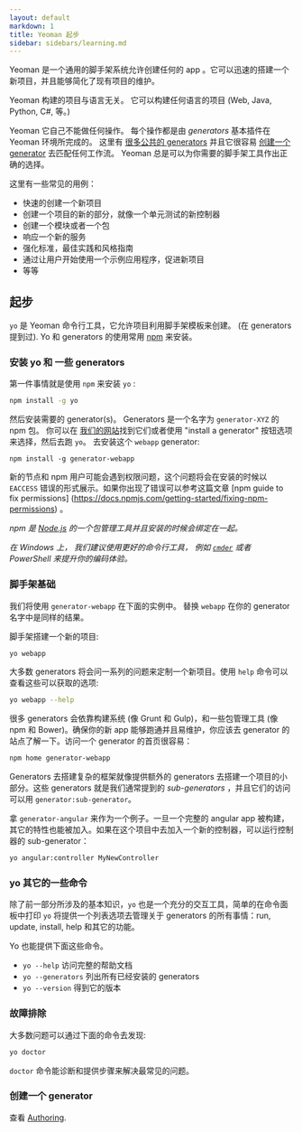 ```yaml
---
layout: default
markdown: 1
title: Yeoman 起步
sidebar: sidebars/learning.md
---
```


Yeoman 是一个通用的脚手架系统允许创建任何的 app 。它可以迅速的搭建一个新项目，并且能够简化了现有项目的维护。

Yeoman 构建的项目与语言无关。 它可以构建任何语言的项目 (Web, Java, Python, C#, 等。)

Yeoman 它自己不能做任何操作。 每个操作都是由 _generators_ 基本插件在 Yeoman 环境所完成的。 这里有 [很多公共的 generators](/generators) 并且它很容易 [创建一个 generator](/authoring) 去匹配任何工作流。 Yeoman 总是可以为你需要的脚手架工具作出正确的选择。

这里有一些常见的用例：

- 快速的创建一个新项目
- 创建一个项目的新的部分，就像一个单元测试的新控制器
- 创建一个模块或者一个包
- 响应一个新的服务
- 强化标准，最佳实践和风格指南
- 通过让用户开始使用一个示例应用程序，促进新项目
- 等等

## 起步

`yo` 是 Yeoman 命令行工具，它允许项目利用脚手架模板来创建。 (在 generators 提到过). Yo 和 generators 的使用常用 [npm](http://npmjs.org) 来安装。

### 安装 yo 和 一些 generators

第一件事情就是使用 `npm` 来安装 `yo` :

```sh
npm install -g yo
```

然后安装需要的 generator(s)。 Generators 是一个名字为 `generator-XYZ` 的 npm 包。 你可以在 [我们的网站](/generators)找到它们或者使用 "install a generator" 按钮选项来选择，然后去跑 `yo`。 去安装这个 `webapp` generator:

```
npm install -g generator-webapp
```

新的节点和 npm 用户可能会遇到权限问题，这个问题将会在安装的时候以 `EACCESS` 错误的形式展示。如果你出现了错误可以参考这篇文章 [npm guide to fix permissions]
(https://docs.npmjs.com/getting-started/fixing-npm-permissions) 。

*npm 是 [Node.js](https://nodejs.org/) 的一个包管理工具并且安装的时候会绑定在一起。*

*在 Windows 上， 我们建议使用更好的命令行工具， 例如 [`cmder`](http://cmder.net/) 或者 PowerShell 来提升你的编码体验。*


### 脚手架基础

我们将使用 `generator-webapp` 在下面的实例中。 替换 `webapp` 在你的 generator 名字中是同样的结果。

脚手架搭建一个新的项目:

```sh
yo webapp
```

大多数 generators 将会问一系列的问题来定制一个新项目。使用 `help` 命令可以查看这些可以获取的选项:

```sh
yo webapp --help
```

很多 generators 会依靠构建系统 (像 Grunt 和 Gulp)，和一些包管理工具 (像 npm 和 Bower)。确保你的新 app 能够跑通并且易维护，你应该去 generator 的站点了解一下。访问一个 generator 的首页很容易：

```sh
npm home generator-webapp
```

Generators 去搭建复杂的框架就像提供额外的 generators 去搭建一个项目的小部分。这些 generators 就是我们通常提到的 _sub-generators_ ，并且它们的访问可以用 `generator:sub-generator`。

拿 `generator-angular` 来作为一个例子。一旦一个完整的 angular app 被构建，其它的特性也能被加入。如果在这个项目中去加入一个新的控制器，可以运行控制器的 sub-generator：

```sh
yo angular:controller MyNewController
```


### yo 其它的一些命令

除了前一部分所涉及的基本知识，`yo` 也是一个充分的交互工具，简单的在命令面板中打印 `yo` 将提供一个列表选项去管理关于 generators 的所有事情：run, update, install, help 和其它的功能。

Yo 也能提供下面这些命令。

- `yo --help` 访问完整的帮助文档
- `yo --generators` 列出所有已经安装的 generators
- `yo --version` 得到它的版本


### 故障排除

大多数问题可以通过下面的命令去发现:

```sh
yo doctor
```

`doctor` 命令能诊断和提供步骤来解决最常见的问题。


### 创建一个 generator

查看 [Authoring](/authoring).
